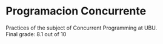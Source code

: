 # Programacion Concurrente
Practices of the subject of Concurrent Programming at UBU.
<br>
Final grade: 8.1 out of 10
